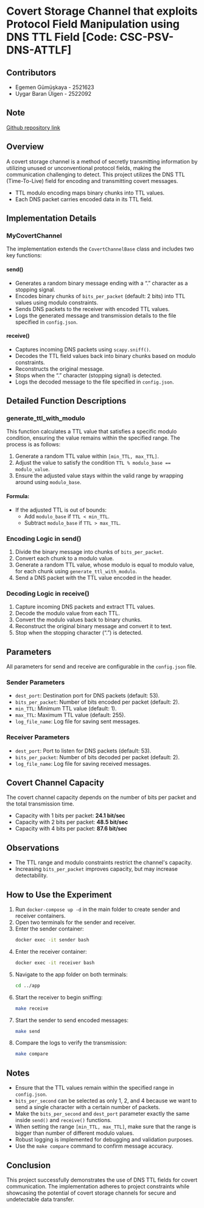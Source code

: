 
# Covert Storage Channel that exploits Protocol Field Manipulation using DNS TTL Field [Code: CSC-PSV-DNS-ATTLF]

## Contributors
- Egemen Gümüşkaya - 2521623
- Uygar Baran Ülgen - 2522092

## Note
[Github repository link](https://github.com/uygarBarann/covertovert)

## Overview
A covert storage channel is a method of secretly transmitting information by utilizing unused or unconventional protocol fields, making the communication challenging to detect. This project utilizes the DNS TTL (Time-To-Live) field for encoding and transmitting covert messages.

- TTL modulo encoding maps binary chunks into TTL values.
- Each DNS packet carries encoded data in its TTL field.

## Implementation Details

### MyCovertChannel

The implementation extends the `CovertChannelBase` class and includes two key functions:

#### send()
- Generates a random binary message ending with a “.” character as a stopping signal.
- Encodes binary chunks of `bits_per_packet` (default: 2 bits) into TTL values using modulo constraints.
- Sends DNS packets to the receiver with encoded TTL values.
- Logs the generated message and transmission details to the file specified in `config.json`.

#### receive()
- Captures incoming DNS packets using `scapy.sniff()`.
- Decodes the TTL field values back into binary chunks based on modulo constraints.
- Reconstructs the original message.
- Stops when the “.” character (stopping signal) is detected.
- Logs the decoded message to the file specified in `config.json`.

## Detailed Function Descriptions

### generate_ttl_with_modulo
This function calculates a TTL value that satisfies a specific modulo condition, ensuring the value remains within the specified range. The process is as follows:

1. Generate a random TTL value within `[min_TTL, max_TTL]`.
2. Adjust the value to satisfy the condition `TTL % modulo_base == modulo_value`.
3. Ensure the adjusted value stays within the valid range by wrapping around using `modulo_base`.

#### Formula:
- If the adjusted TTL is out of bounds:
  - Add `modulo_base` if `TTL < min_TTL`.
  - Subtract `modulo_base` if `TTL > max_TTL`.

### Encoding Logic in send()
1. Divide the binary message into chunks of `bits_per_packet`.
2. Convert each chunk to a modulo value.
3. Generate a random TTL value, whose modulo is equal to modulo value, for each chunk using `generate_ttl_with_modulo`.
4. Send a DNS packet with the TTL value encoded in the header.

### Decoding Logic in receive()
1. Capture incoming DNS packets and extract TTL values.
2. Decode the modulo value from each TTL.
3. Convert the modulo values back to binary chunks.
4. Reconstruct the original binary message and convert it to text.
5. Stop when the stopping character (“.”) is detected.

## Parameters

All parameters for send and receive are configurable in the `config.json` file.

### Sender Parameters
- `dest_port`: Destination port for DNS packets (default: 53).
- `bits_per_packet`: Number of bits encoded per packet (default: 2).
- `min_TTL`: Minimum TTL value (default: 1).
- `max_TTL`: Maximum TTL value (default: 255).
- `log_file_name`: Log file for saving sent messages.

### Receiver Parameters
- `dest_port`: Port to listen for DNS packets (default: 53).
- `bits_per_packet`: Number of bits decoded per packet (default: 2).
- `log_file_name`: Log file for saving received messages.

## Covert Channel Capacity
The covert channel capacity depends on the number of bits per packet and the total transmission time.

- Capacity with 1 bits per packet: **24.1 bit/sec**
- Capacity with 2 bits per packet: **48.5 bit/sec**
- Capacity with 4 bits per packet: **87.6 bit/sec**

## Observations
- The TTL range and modulo constraints restrict the channel's capacity.
- Increasing `bits_per_packet` improves capacity, but may increase detectability.

## How to Use the Experiment
1. Run `docker-compose up -d` in the main folder to create sender and receiver containers.
2. Open two terminals for the sender and receiver.
3. Enter the sender container:
    ```bash
    docker exec -it sender bash
    ```
4. Enter the receiver container:
    ```bash
    docker exec -it receiver bash
    ```
5. Navigate to the app folder on both terminals:
    ```bash
    cd ../app
    ```
6. Start the receiver to begin sniffing:
    ```bash
    make receive
    ```
7. Start the sender to send encoded messages:
    ```bash
    make send
    ```
8. Compare the logs to verify the transmission:
    ```bash
    make compare
    ```

## Notes
- Ensure that the TTL values remain within the specified range in `config.json`.
- `bits_per_second` can be selected as only 1, 2, and 4 because we want to send a single character with a certain number of packets.
- Make the `bits_per_second` and `dest_port` parameter exactly the same inside `send()` and `receive()` functions.
- When setting the range `[min_TTL, max_TTL]`, make sure that the range is bigger than number of different modulo values.
- Robust logging is implemented for debugging and validation purposes.
- Use the `make compare` command to confirm message accuracy.

## Conclusion
This project successfully demonstrates the use of DNS TTL fields for covert communication. The implementation adheres to project constraints while showcasing the potential of covert storage channels for secure and undetectable data transfer.
